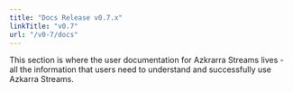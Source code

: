 ```yaml
---
title: "Docs Release v0.7.x"
linkTitle: "v0.7"
url: "/v0-7/docs"
---
```


This section is where the user documentation for Azkrarra Streams lives - all the information that users need to understand and successfully use Azkarra Streams.


